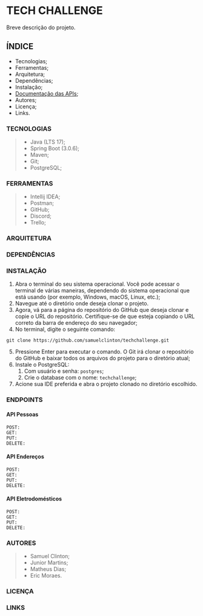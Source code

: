 # TECH CHALLENGE

Breve descrição do projeto.

## ÍNDICE

- Tecnologias;
- Ferramentas;
- Arquitetura;
- Dependências;
- Instalação;
- [Documentação das APIs](https://github.com/samuelclinton/techchallenge/blob/feature/documentacao/DOCUMENTACAO.md);
- Autores;
- Licença;
- Links.

### TECNOLOGIAS

> - Java (LTS 17);
> - Spring Boot (3.0.6);
> - Maven;
> - Git;
> - PostgreSQL;

### FERRAMENTAS

> - Intellij IDEA;
> - Postman;
> - GitHub;
> - Discord;
> - Trello;

### ARQUITETURA

### DEPENDÊNCIAS

### INSTALAÇÃO

1. Abra o terminal do seu sistema operacional. Você pode acessar o terminal de várias maneiras, dependendo do sistema operacional que está usando (por exemplo, Windows, macOS, Linux, etc.);
2. Navegue até o diretório onde deseja clonar o projeto. 
3. Agora, vá para a página do repositório do GitHub que deseja clonar e copie o URL do repositório. Certifique-se de que esteja copiando o URL correto da barra de endereço do seu navegador;
4. No terminal, digite o seguinte comando:
``` 
git clone https://github.com/samuelclinton/techchallenge.git
```
5. Pressione Enter para executar o comando. O Git irá clonar o repositório do GitHub e baixar todos os arquivos do projeto para o diretório atual;
6. Instale o PostgreSQL: 
   1. Com usuário e senha: `postgres`;
   2. Crie o database com o nome: `techchallenge`;
7. Acione sua IDE preferida e abra o projeto clonado no diretório escolhido.

### ENDPOINTS

#### API Pessoas
``` 
POST: 
GET: 
PUT: 
DELETE: 
```
#### API Endereços
``` 
POST: 
GET: 
PUT: 
DELETE: 
```
#### API Eletrodomésticos
``` 
POST: 
GET: 
PUT: 
DELETE: 
```


### AUTORES

> - Samuel Clinton;
> - Junior Martins;
> - Matheus Dias;
> - Eric Moraes.

### LICENÇA

### LINKS

